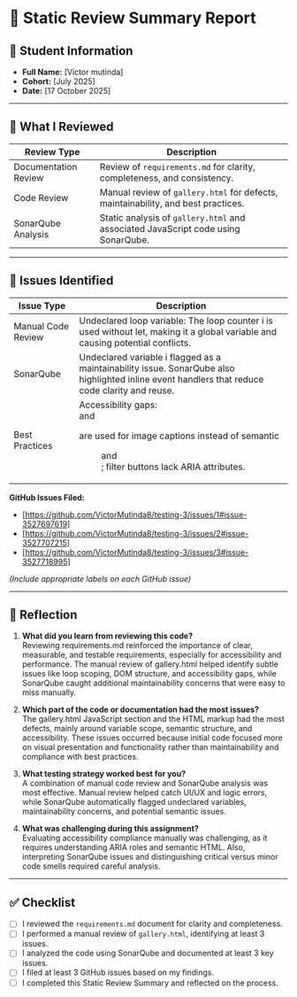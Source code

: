 # 🧪 Static Review Summary Report

## 👤 Student Information

- **Full Name:** [Victor mutinda]  
- **Cohort:** [July 2025]  
- **Date:** [17 October 2025]  

---

## 🧪 What I Reviewed

| Review Type           | Description                                                                 |
|-----------------------|-----------------------------------------------------------------------------|
| Documentation Review  | Review of `requirements.md` for clarity, completeness, and consistency.     |
| Code Review           | Manual review of `gallery.html` for defects, maintainability, and best practices. |
| SonarQube Analysis    | Static analysis of `gallery.html` and associated JavaScript code using SonarQube. |

---

## 🐛 Issues Identified

| Issue Type            | Description                                                                 |
|-----------------------|-----------------------------------------------------------------------------|
| Manual Code Review    | Undeclared loop variable: The loop counter i is used without let, making it a global variable and causing potential conflicts.
| SonarQube             | Undeclared variable i flagged as a maintainability issue. SonarQube also highlighted inline event handlers that reduce code clarity and reuse. |
| Best Practices        | Accessibility gaps: <div> and <p> are used for image captions instead of semantic <figure> and <figcaption>; filter buttons lack ARIA attributes.

**GitHub Issues Filed:**  
- [https://github.com/VictorMutinda8/testing-3/issues/1#issue-3527697619]
- [https://github.com/VictorMutinda8/testing-3/issues/2#issue-3527707215]  
- [https://github.com/VictorMutinda8/testing-3/issues/3#issue-3527718995]

*(Include appropriate labels on each GitHub issue)*

---

## 💬 Reflection

1. **What did you learn from reviewing this code?**  
   Reviewing requirements.md reinforced the importance of clear, measurable, and testable requirements, especially for accessibility and performance. The manual review of gallery.html helped identify subtle issues like loop scoping, DOM structure, and accessibility gaps, while SonarQube caught additional maintainability concerns that were easy to miss manually.

2. **Which part of the code or documentation had the most issues?**  
   The gallery.html JavaScript section and the HTML markup had the most defects, mainly around variable scope, semantic structure, and accessibility. These issues occurred because initial code focused more on visual presentation and functionality rather than maintainability and compliance with best practices.
   
4. **What testing strategy worked best for you?**  
   A combination of manual code review and SonarQube analysis was most effective. Manual review helped catch UI/UX and logic errors, while SonarQube automatically flagged undeclared variables, maintainability concerns, and potential semantic issues.
   
6. **What was challenging during this assignment?**  
  Evaluating accessibility compliance manually was challenging, as it requires understanding ARIA roles and semantic HTML. Also, interpreting SonarQube issues and distinguishing critical versus minor code smells required careful analysis.
---

## ✅ Checklist

- [ ] I reviewed the `requirements.md` document for clarity and completeness.  
- [ ] I performed a manual review of `gallery.html`, identifying at least 3 issues.  
- [ ] I analyzed the code using SonarQube and documented at least 3 key issues.  
- [ ] I filed at least 3 GitHub issues based on my findings.  
- [ ] I completed this Static Review Summary and reflected on the process.
